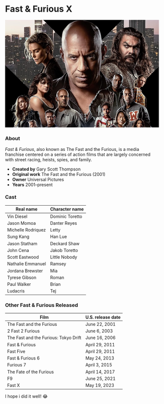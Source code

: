 # Fast & Furious X
 ![alt text](fastX.jpg)

### About
*Fast & Furious*, also known as The Fast and the Furious, is a media franchise centered on a series of action films that are largely concerned with street racing, heists, spies, and family.


- **Created by** Gary Scott Thompson
- **Original work** The Fast and the Furious (2001)
- **Owner** Universal Pictures
- **Years** 2001–present


### Cast

| Real name | Character name |
| ----------- | ----------- |
| Vin Diesel | Dominic Toretto |
| Jason Momoa | Danter Reyes |
| Michelle Rodriquez | Letty |
| Sung Kang | Han Lue |
| Jason Statham | Deckard Shaw |
| John Cena | Jakob Toretto |
| Scott Eastwood | Little Nobody |
| Nathalie Emmanuel | Ramsey |
| Jordana Brewster | Mia |
| Tyrese Gibson | Roman |
| Paul Walker | Brian |
| Ludacris | Tej |


### Other Fast & Furious Released

| Film | U.S. release date |
| ----------- | ----------- |
| The Fast and the Furious | June 22, 2001 |
| 2 Fast 2 Furious | June 6, 2003 |
| The Fast and the Furious: Tokyo Drift | June 16, 2006 |
| Fast & Furious | April 29, 2011 |
| Fast Five | April 29, 2011 |
| Fast & Furious 6 | May 24, 2013 |
| Furious 7 | April 3, 2015 |
| The Fate of the Furious | April 14, 2017 |
| F9 | June 25, 2021 |
| Fast X | May 19, 2023 |

I hope i did it well! :joy:



